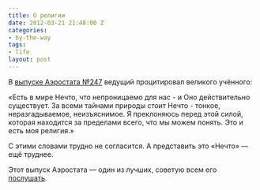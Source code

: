 ```yaml
---
title: О религии
date: 2012-03-21 21:48:00 Z
categories:
- by-the-way
tags:
- life
layout: post
---
```


В [выпуске Аэростата №247](http://www.aquarium.ru/misc/aerostat/aerostat247.html) ведущий процитировал великого учённого:

«Есть в мире Нечто, что непроницаемо для нас - и Оно действительно существует. За всеми тайнами природы стоит Нечто - тонкое, неразгадываемое, неизъяснимое. Я преклоняюсь перед этой силой, которая находится за пределами всего, что мы можем понять. Это и есть моя религия.»

С этими словами трудно не согласится. А представить это «Нечто» — ещё труднее.

Этот выпуск Аэростата — один из лучших, советую всем его [послушать](http://aerostat.rpod.ru/141487.html).


